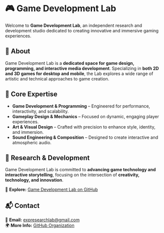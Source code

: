 # 🎮 Game Development Lab  

Welcome to **Game Development Lab**, an independent research and development studio dedicated to creating innovative and immersive gaming experiences.  

## 🔹 About  
Game Development Lab is a **dedicated space for game design, programming, and interactive media development**. Specializing in **both 2D and 3D games for desktop and mobile**, the Lab explores a wide range of artistic and technical approaches to game creation.  

## 🔹 Core Expertise  
- **Game Development & Programming** – Engineered for performance, interactivity, and scalability.  
- **Gameplay Design & Mechanics** – Focused on dynamic, engaging player experiences.  
- **Art & Visual Design** – Crafted with precision to enhance style, identity, and immersion.  
- **Sound Engineering & Composition** – Designed to create interactive and atmospheric audio.  

## 🔹 Research & Development  
Game Development Lab is committed to **advancing game technology and interactive storytelling**, focusing on the intersection of **creativity, technology, and innovation**.  

🔗 **Explore:** [Game Development Lab on GitHub](https://github.com/Game-Development-Lab)  

## 📬 Contact  
📧 **Email:** [expresearchlab@gmail.com](mailto:expresearchlab@gmail.com)  
🌍 **More Info:** [GitHub Organization](https://github.com/Game-Development-Lab)  

 
